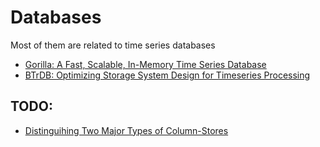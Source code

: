 # Databases

Most of them are related to time series databases

- [Gorilla: A Fast, Scalable, In-Memory Time Series Database](gorilla.md)
- [BTrDB: Optimizing Storage System Design for Timeseries Processing](btrdb.md)

## TODO:

- [Distinguihing Two Major Types of Column-Stores](http://dbmsmusings.blogspot.com/2010/03/distinguishing-two-major-types-of_29.html)
